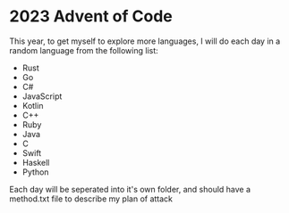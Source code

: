 # 2023 Advent of Code
This year, to get myself to explore more languages, I will do each day in a random language from the following list:
* Rust
* Go
* C#
* JavaScript
* Kotlin
* C++
* Ruby
* Java
* C
* Swift
* Haskell
* Python

Each day will be seperated into it's own folder, and should have a method.txt file to describe my plan of attack